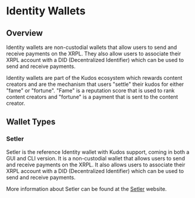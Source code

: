 # Identity Wallets

## Overview

Identity wallets are non-custodial wallets that allow users to send and receive payments on the XRPL. They also allow users to associate their XRPL account with a DID (Decentralized Identifier) which can be used to send and receive payments.

Identity wallets are part of the Kudos ecosystem which rewards content creators and are the mechanism that users "settle" their kudos for either "fame" or "fortune". "Fame" is a reputation score that is used to rank content creators and "fortune" is a payment that is sent to the content creator.

## Wallet Types

### Setler

Setler is the reference Identity wallet with Kudos support, coming in both a GUI and CLI version. It is a non-custodial wallet that allows users to send and receive payments on the XRPL. It also allows users to associate their XRPL account with a DID (Decentralized Identifier) which can be used to send and receive payments.

More information about Setler can be found at the [Setler](https://www.setler.app) website.
